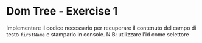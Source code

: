 # Dom Tree - Exercise 1
Implementare il codice necessario per recuperare il contenuto del campo di testo `firstName` e stamparlo in console.
N.B: utilizzare l'id come selettore